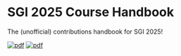 # SGI 2025 Course Handbook
The (unofficial) contributions handbook for SGI 2025!

[![pdf](https://github.com/pbelmans/latex-template/actions/workflows/pdf.yml/badge.svg)](https://github.com/pbelmans/latex-template/actions/workflows/pdf.yml)
[![pdf](https://img.shields.io/badge/pdf-note-green)](https://github.com/AR0E/sgi_2025)
